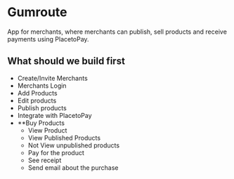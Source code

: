 

# Gumroute

App for merchants, where merchants can publish, sell products and receive payments using PlacetoPay.
 
## What should we build first

- Create/Invite Merchants
- Merchants Login
- Add Products
- Edit products
- Publish products
- Integrate with PlacetoPay
- **Buy Products
    - View Product
    - View Published Products
    - Not View unpublished products
    - Pay for the product
    - See receipt
    - Send email about the purchase


